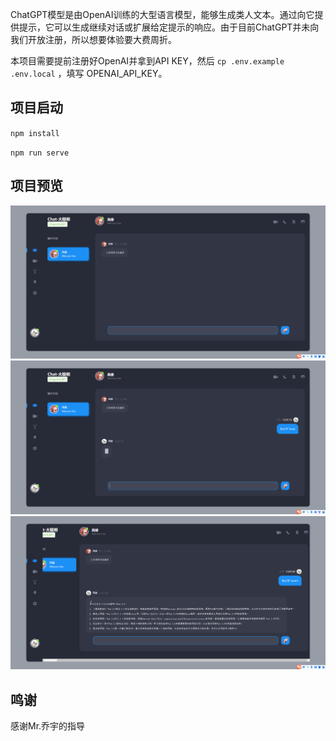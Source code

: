 ChatGPT模型是由OpenAI训练的大型语言模型，能够生成类人文本。通过向它提供提示，它可以生成继续对话或扩展给定提示的响应。由于目前ChatGPT并未向我们开放注册，所以想要体验要大费周折。

本项目需要提前注册好OpenAI并拿到API KEY，然后 `cp .env.example .env.local` ，填写 OPENAI_API_KEY。

## 项目启动
`npm install`

`npm run serve`

## 项目预览
![输入图片说明](src/assets/img/preview.png)
![输入图片说明](src/assets/img/preview1.png)
![输入图片说明](src/assets/img/preview2.png)

## 鸣谢
感谢Mr.乔宇的指导
